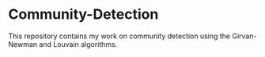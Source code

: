 # Community-Detection
This repository contains my work on community detection using the Girvan-Newman and Louvain algorithms.
